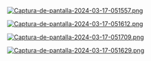 [![Captura-de-pantalla-2024-03-17-051557.png](https://i.postimg.cc/CLLsJnbB/Captura-de-pantalla-2024-03-17-051557.png)](https://postimg.cc/XXm5YJH4)

[![Captura-de-pantalla-2024-03-17-051612.png](https://i.postimg.cc/bJ853Nz6/Captura-de-pantalla-2024-03-17-051612.png)](https://postimg.cc/5H7ptJQv)

[![Captura-de-pantalla-2024-03-17-051709.png](https://i.postimg.cc/1tHjThXy/Captura-de-pantalla-2024-03-17-051709.png)](https://postimg.cc/TLK0Lsns)

[![Captura-de-pantalla-2024-03-17-051629.png](https://i.postimg.cc/VvkVPG0n/Captura-de-pantalla-2024-03-17-051629.png)](https://postimg.cc/34zBgZBx)
